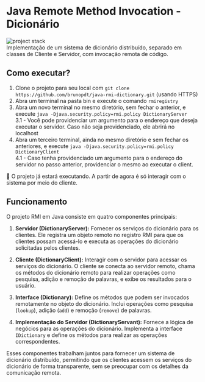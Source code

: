 # Java Remote Method Invocation - Dicionário
![project stack](https://skillicons.dev/icons?i=java&perline=1) <br />
Implementação de um sistema de dicionário distribuído, separado em classes de Cliente e Servidor, com invocação remota de código.


## Como executar?
1. Clone o projeto para seu local com 
```git clone https://github.com/brunopdt/java-rmi-dictionary.git``` (usando HTTPS) 
2. Abra um terminal na pasta bin e execute o comando ```rmiregistry``` 
3. Abra um novo terminal no mesmo diretório, sem fechar o anterior, e execute ```java -Djava.security.policy=rmi.policy DictionaryServer``` <br />
 3.1 - Você pode providenciar um argumento para o endereço que deseja executar o servidor. Caso não seja providenciado, ele abrirá no localhost
4. Abra um terceiro terminal, ainda no mesmo diretório e sem fechar os anteriores, e execute ```java -Djava.security.policy=rmi.policy DictionaryClient```<br />
  4.1 - Caso tenha providenciado um argumento para o endereço do servidor no passo anterior, providenciar o mesmo ao executar o client.

🚀 O projeto já estará executando. A partir de agora é só interagir com o sistema por meio do cliente.

## Funcionamento
O projeto RMI em Java consiste em quatro componentes principais:

1. **Servidor (DictionaryServer):** Fornecer os serviços do dicionário para os clientes. Ele registra um objeto remoto no registro RMI para que os clientes possam acessá-lo e executa as operações do dicionário solicitadas pelos clientes.

2. **Cliente (DictionaryClient):** Interagir com o servidor para acessar os serviços do dicionário. O cliente se conecta ao servidor remoto, chama os métodos do dicionário remoto para realizar operações como pesquisa, adição e remoção de palavras, e exibe os resultados para o usuário.

3. **Interface (Dictionary):** Define os métodos que podem ser invocados remotamente no objeto do dicionário. Inclui operações como pesquisa (`lookup`), adição (`add`) e remoção (`remove`) de palavras.

4. **Implementação do Servidor (DictionaryServant):** Fornece a lógica de negócios para as operações do dicionário. Implementa a interface `IDictionary` e define os métodos para realizar as operações correspondentes.

Esses componentes trabalham juntos para fornecer um sistema de dicionário distribuído, permitindo que os clientes acessem os serviços do dicionário de forma transparente, sem se preocupar com os detalhes da comunicação remota.